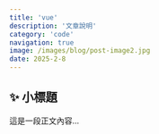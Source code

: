 ```yaml
---
title: 'vue'
description: '文章說明'
category: 'code'
navigation: true
image: /images/blog/post-image2.jpg
date: 2025-2-8
---
```

## ✨ 小標題

這是一段正文內容...